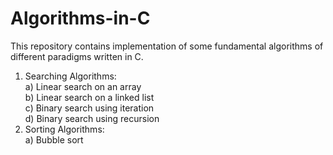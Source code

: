 # Algorithms-in-C
This repository contains implementation of some fundamental algorithms of different paradigms written in C. </br >
1. Searching Algorithms:<br />
<space> <space> a) Linear search on an array <br />
<space> <space> b) Linear search on a linked list<br />
<space> <space> c) Binary search using iteration<br />
<space> <space> d) Binary search using recursion <br />
2. Sorting Algorithms: <br/>
  a) Bubble sort
